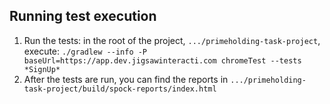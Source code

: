 ## Running test execution

1. Run the tests: in the root of the project, `.../primeholding-task-project`, execute: 
`./gradlew --info -P baseUrl=https://app.dev.jigsawinteracti.com chromeTest --tests *SignUp*`
2. After the tests are run, you can find the reports in `.../primeholding-task-project/build/spock-reports/index.html`
